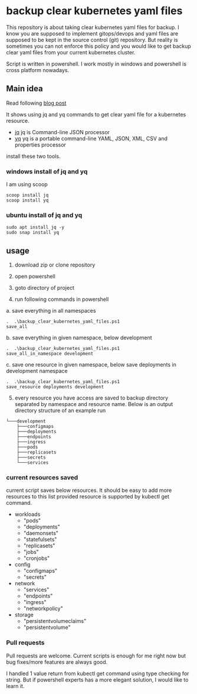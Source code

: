 # backup clear kubernetes yaml files

This repository is about taking clear kubernetes yaml files for backup.
I know you are supposed to implement gitops/devops and yaml files are supposed to be kept in the source control (git) repository.
But reality is sometimes you can not enforce this policy and you would like to get backup clear yaml files from your current kubernetes cluster.

Script is written in powershell.
I work mostly in windows and powershell is cross platform nowadays.

## Main idea

Read following [blog post](https://fabianlee.org/2022/06/06/kubernetes-export-a-clean-yaml-manifest-that-can-be-re-imported/
)

It shows using jq and yq commands to get clear yaml file for a kubernetes resource.



- [jq](https://github.com/stedolan/jq/) jq is Command-line JSON processor 
- [yq](https://github.com/mikefarah/yq) yq is a portable command-line YAML, JSON, XML, CSV and properties processor 


install these two tools.

### windows install of jq and yq

I am using scoop


	scoop install jq
	scoop install yq

### ubuntu install of jq and yq



	sudo apt install jq -y
	sudo snap install yq

## usage

1. download zip or clone repository
2. open powershell
3. goto directory of project

4. run following commands in powershell

a. save everything in all namespaces

	.  .\backup_clear_kubernetes_yaml_files.ps1 
	save_all

b. save everything in given namespace, below development

	.  .\backup_clear_kubernetes_yaml_files.ps1 
	save_all_in_namespace development

c. save one resource in given namespace, below save deployments in development namespace

	.  .\backup_clear_kubernetes_yaml_files.ps1 
	save_resource deployments development

5. every resource you have access are saved to backup directory separated by namespace and resource name.
Below is an output directory structure of an example run

```
└───development
    ├───configmaps
    ├───deployments
    ├───endpoints
    ├───ingress
    ├───pods
    ├───replicasets
    ├───secrets
    └───services
```


### current resources saved

current script saves below resources.
It should be easy to add more resources to this list provided resource is supported by kubectl get command.



- workloads
	- "pods"
	- "deployments"
	- "daemonsets"
	- "statefulsets"
	- "replicasets"
	- "jobs"
	- "cronjobs"
- config
	- "configmaps"
	- "secrets"
- network
	- "services"
	- "endpoints"
	- "ingress"
	- "networkpolicy"
- storage
	- "persistentvolumeclaims"
	- "persistentvolume"




### Pull requests

Pull requests are welcome.
Current scripts is enough for me right now but bug fixes/more features are always good.


I handled 1 value return from kubectl get command using type checking for string.
But if powershell experts has a more elegant solution, I would like to learn it.

